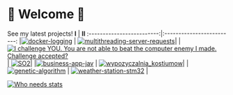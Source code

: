 # 🚀 Welcome 🚀
See my latest projects!
**I** | **II**
:-------------------------:|:-------------------------:
|[![docker-logging](https://github-readme-stats.vercel.app/api/pin/?username=sevelantis&repo=docker-logging&theme=maroongold&show_owner=true)](https://github.com/Sevelantis/docker-logging/) | [![multithreading-server-requests](https://github-readme-stats.vercel.app/api/pin/?username=sevelantis&repo=multithreading-server-requests&theme=maroongold&show_owner=true)](https://github.com/Sevelantis/multithreading-server-requests/)|
|[![I challenge YOU. You are not able to beat the computer enemy I made. Challenge accepted?](https://github-readme-stats.vercel.app/api/pin/?username=sevelantis&repo=noughts-and-crosses&theme=bear&show_owner=false)](https://github.com/Sevelantis/noughts-and-crosses) | [![SO2](https://github-readme-stats.vercel.app/api/pin/?username=sevelantis&repo=SO2&theme=bear&show_owner=false)](https://github.com/Sevelantis/SO2)|
|[![business-app-jav](https://github-readme-stats.vercel.app/api/pin/?username=sevelantis&repo=business-app-java&theme=bear&show_owner=false)](https://github.com/Sevelantis/business-app-java) | [![wypozyczalnia_kostiumow](https://github-readme-stats.vercel.app/api/pin/?username=Agstarte&repo=wypozyczalnia_kostiumow&theme=bear&show_owner=false)](https://github.com/Agstarte/wypozyczalnia_kostiumow/)|
|[![genetic-algorithm](https://github-readme-stats.vercel.app/api/pin/?username=sevelantis&repo=genetic-algorithm&theme=bear&show_owner=false)](https://github.com/Sevelantis/genetic-algorithm) | [![weather-station-stm32](https://github-readme-stats.vercel.app/api/pin/?username=sevelantis&repo=weather-station-stm32&theme=maroongold&show_owner=false)](https://github.com/Sevelantis/weather-station-stm32/) |

[![Who needs stats](https://github-readme-stats.vercel.app/api?username=sevelantis&hide=stars,prs,issues&count_private=true&show_icons=true&theme=bear&include_all_commits=true&line_height=30)](https://github.com/sevelantis)
